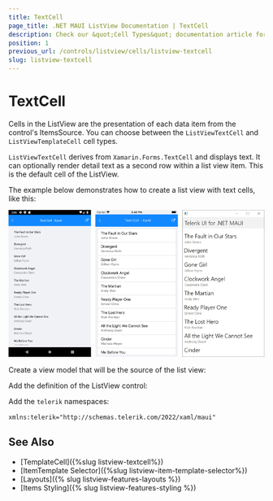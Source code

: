 ```yaml
---
title: TextCell
page_title: .NET MAUI ListView Documentation | TextCell
description: Check our &quot;Cell Types&quot; documentation article for Telerik ListView for .NET MAUI control.
position: 1
previous_url: /controls/listview/cells/listview-textcell
slug: listview-textcell
---
```


# TextCell

Cells in the ListView are the presentation of each data item from the control's ItemsSource. You can choose between the `ListViewTextCell` and `ListViewTemplateCell` cell types.

`ListViewTextCell` derives from `Xamarin.Forms.TextCell` and displays text. It can optionally render detail text as a second row within a list view item. This is the default cell of the ListView.

The example below demonstrates how to create a list view with text cells, like this:

![](../images/listview-celltypes-textcell.png)

Create a view model that will be the source of the list view:

<snippet id='listview-celltypes-textcell-viewmodel' />

Add the definition of the ListView control:

<snippet id='listview-celltypes-textcell-listview-xaml' />

Add the `telerik` namespaces:

```XAML
xmlns:telerik="http://schemas.telerik.com/2022/xaml/maui"
```

## See Also

- [TemplateCell]({%slug listview-textcell%})
- [ItemTemplate Selector]({%slug listview-item-template-selector%})
- [Layouts]({% slug listview-features-layouts %})
- [Items Styling]({% slug listview-features-styling %})
